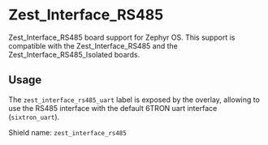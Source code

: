 # Zest_Interface_RS485

Zest_Interface_RS485 board support for Zephyr OS. This support is compatible with the Zest_Interface_RS485 and the Zest_Interface_RS485_Isolated boards.

## Usage
The `zest_interface_rs485_uart` label is exposed by the overlay, allowing to use the RS485 interface with the default 6TRON uart interface (`sixtron_uart`).

Shield name: `zest_interface_rs485`
